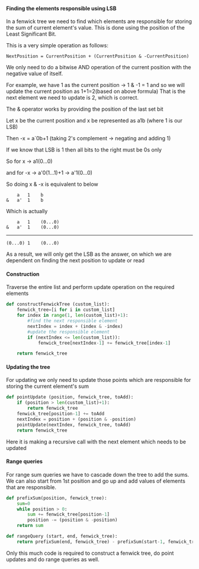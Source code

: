 #### Finding the elements responsible using LSB

In a fenwick tree we need to find which elements are responsible for storing the sum of current element's value. This is done using the position of the Least Significant Bit. 

This is a very simple operation as follows:

    NextPosition = CurrentPosition + (CurrentPosition & -CurrentPosition)

We only need to do a bitwise AND operation of the current position with the negative value of itself.

For example, we have 1 as the current position -> 1 & -1 = 1 and so we will update the current position as 1+1=2(based on above formula)
That is the next element we need to update is 2, which is correct.

The & operator works by providing the position of the last set bit 

Let x be the current position and x be represented as a1b (where 1 is our LSB)

Then -x = a`0b+1 (taking 2's complement -> negating and adding 1)

If we know that LSB is 1 then all bits to the right must be 0s only

So for x -> a1(0...0)

and for -x -> a'0(1...1)+1 -> a'1(0...0)

So doing x & -x is equivalent to below

        a   1    b
    &   a'  1    b

Which is actually

        a   1    (0...0)
    &   a'  1    (0...0)
   -------------------------
    (0...0) 1    (0...0)

As a result, we will only get the LSB as the answer, on which we are dependent on finding the next position to update or read

#### Construction

Traverse the entire list and perform update operation on the required elements

```python
def constructFenwickTree (custom_list):
    fenwick_tree=[i for i in custom_list]
    for index in range(1, len(custom_list)+1):
        #find the next responsible element
        nextIndex = index + (index & -index)
        #update the responsible element
        if (nextIndex <= len(custom_list)):
            fenwick_tree[nextIndex-1] += fenwick_tree[index-1]

    return fenwick_tree
```

#### Updating the tree

For updating we only need to update those points which are responsible for storing the current element's sum

```python
def pointUpdate (position, fenwick_tree, toAdd):
    if (position > len(custom_list)+1):
        return fenwick_tree
    fenwick_tree[position-1] += toAdd
    nextIndex = position + (position & -position)
    pointUpdate(nextIndex, fenwick_tree, toAdd)
    return fenwick_tree
```

Here it is making a recursive call with the next element which needs to be updated

#### Range queries

For range sum queries we have to cascade down the tree to add the sums. We can also start from 1st position and go up and add values of elements that are responsible.

```python
def prefixSum(position, fenwick_tree):
    sum=0
    while position > 0:
        sum += fenwick_tree[position-1]
        position -= (position & -position)
    return sum

def rangeQuery (start, end, fenwick_tree):
    return prefixSum(end, fenwick_tree) - prefixSum(start-1, fenwick_tree)
```


Only this much code is required to construct a fenwick tree, do point updates and do range queries as well.
